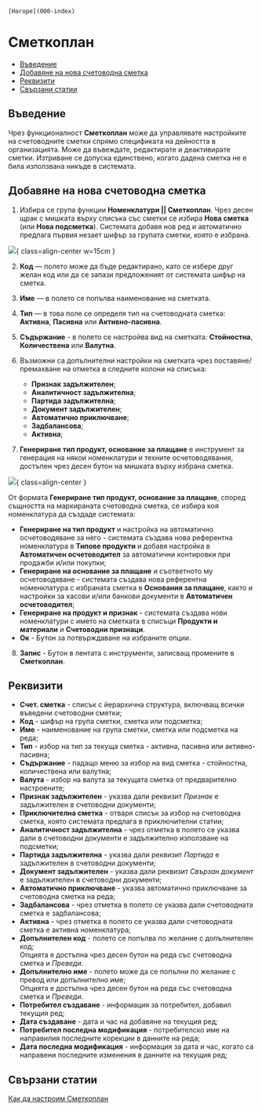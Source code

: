 ```{only} html
[Нагоре](000-index)
```

# **Сметкоплан**

- [Въведение](#въведение)  
- [Добавяне на нова счетоводна сметка](#добавяне-на-нова-счетоводна-сметка)  
- [Реквизити](#реквизити)  
- [Свързани статии](#свързани-статии)  

## **Въведение**

Чрез функционалност **Сметкоплан** може да управлявате настройките на счетоводните сметки спрямо спецификата на дейността в организацията. Може да въвеждате, редактирате и деактивирате сметки. Изтриване се допуска единствено, когато дадена сметка не е била използвана никъде в системата.  

## **Добавяне на нова счетоводна сметка**

1) Избира се група функции **Номенклатури || Сметкоплан**. Чрез десен щрак с мишката върху списъка със сметки се избира **Нова сметка** (или **Нова подсметка**). Системата добавя нов ред и автоматично предлага първия незает шифър за групата сметки, която е избрана.  

![](901-chart-of-acc1.png){ class=align-center w=15cm }

2) **Код**  — полето може да бъде редактирано, като се избере друг желан код или да се запази предложеният от системата шифър на сметка.

3) **Име** — в полето се попълва наименование на сметката.

4) **Тип**  —  в това поле се определя тип на счетоводната сметка: **Активна**, **Пасивна** или **Активно-пасивна**.

5) **Съдържание** - в полето се настройва вид на сметката: **Стойностна**, **Количествена** или **Валутна**.

6) Възможни са допълнителни настройки на сметката чрез поставяне/премахване на отметка в следните колони на списъка:
    - **Признак задължителен**;  
    - **Аналитичност задължителна**;  
    - **Партида задължителна**;  
    - **Документ задължителен**;  
    - **Автоматично приключване**;  
    - **Задбалансова**;  
    - **Активна**;  

7) **Генериране тип продукт, основание за плащане** е инструмент за генерация на някои номенклатури и техните осчетоводявания, достъпен чрез десен бутон на мишката върху избрана сметка.  

![](901-chart-of-acc2.png){ class=align-center }

От формата **Генериране тип продукт, основание за плащане**, според същността на маркираната счетоводна сметка, се избира коя номенклатура да създаде системата:  

- **Генериране на тип продукт** и настройка на автоматично осчетоводяване за него - системата създава нова референтна номенклатура в **Типове продукти** и добавя настройка в **Автоматичен осчетоводител** за автоматични контировки при продажби и/или покупки;    
- **Генериране на основание за плащане** и съответното му осчетоводяване - системата създава нова референтна номенклатура с избраната сметка в **Основания за плащане**, както и настройки за касови и/или банкови документи в **Автоматичен осчетоводител**;  
- **Генериране на продукт и признак** - системата създава нови номенклатури с името на сметката в списъци **Продукти и материали** и **Счетоводни признаци**.  
- **Ок** - Бутон за потвърждаване на избраните опции.  

8) **Запис** - Бутон в лентата с инструменти, записващ промените в **Сметкоплан**.

## **Реквизити**

- **Счет. сметка** - списък с йерархична структура, включващ всички въведени счетоводни сметки;  
- **Код** - шифър на група сметки, сметка или подсметка;  
- **Име** - наименование на група сметки, сметка или подсметка на реда;  
- **Тип** - избор на тип за текуща сметка - активна, пасивна или активно-пасивна;  
- **Съдържание** - падащо меню за избор на вид сметка - стойностна, количествена или валутна;  
- **Валута** - избор на валута за текущата сметка от предварително настроените;  
- **Признак задължителен** - указва дали реквизит *Признак* е задължителен в счетоводни документи;  
- **Приключителна сметка** - отваря списък за избор на счетоводна сметка, която системата предлага в приключителни статии;  
- **Аналитичност задължителна** - чрез отметка в полето се указва дали в счетоводни документи е задължително използване на подсметки;  
- **Партида задължителна** - указва дали реквизит *Партида* е задължителен в счетоводни документи;  
- **Документ задължителен** - указва дали реквизит *Свързан документ* е задължителен в счетоводни документи;  
- **Автоматично приключване** - указва автоматично приключване за счетоводна сметка на реда;  
- **Задбалансова** - чрез отметка в полето се указва дали счетоводната сметка е задбалансова;  
- **Активна** - чрез отметка в полето се указва дали счетоводната сметка е активна номенклатура;  
- **Допълнителен код** - полето се попълва по желание с допълнителен код;  
Опцията е достъпна чрез десен бутон на реда със счетоводна сметка и *Преведи*.   
- **Допълнително име** - полето може да се попълни по желание с превод или допълнително име;  
Опцията е достъпна чрез десен бутон на реда със счетоводна сметка и *Преведи*.   
- **Потребител създаване** - информация за потребител, добавил текущия ред;  
- **Дата създаване** - дата и час на добавяне на текущия ред;  
- **Потребител последна модификация** - потребителско име на направилия последните корекции в данните на реда;  
- **Дата последна модификация** - информация за дата и час, когато са направени последните изменения в данните на текущия ред;  

## **Свързани статии**

[Как да настроим Сметкоплан](https://www.unicontsoft.com/cms/node/36)